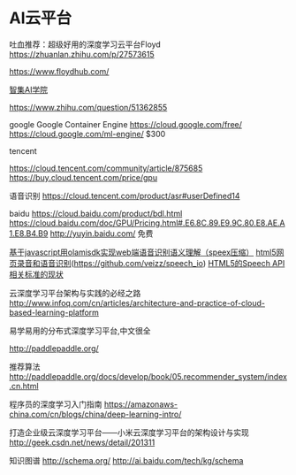 # AI云平台

吐血推荐：超级好用的深度学习云平台Floyd
https://zhuanlan.zhihu.com/p/27573615

https://www.floydhub.com/

[智集AI学院](http://campus.swarma.org/)

https://www.zhihu.com/question/51362855

google
Google Container Engine
https://cloud.google.com/free/
https://cloud.google.com/ml-engine/
$300

tencent

https://cloud.tencent.com/community/article/875685
https://buy.cloud.tencent.com/price/gpu

语音识别
https://cloud.tencent.com/product/asr#userDefined14

baidu
https://cloud.baidu.com/product/bdl.html
https://cloud.baidu.com/doc/GPU/Pricing.html#.E6.8C.89.E9.9C.80.E8.AE.A1.E8.B4.B9
http://yuyin.baidu.com/ 免费

[基于javascript用olamisdk实现web端语音识别语义理解（speex压缩）](http://blog.csdn.net/ls0609/article/details/73920229)
[html5网页录音和语音识别](https://segmentfault.com/a/1190000006693051)(https://github.com/veizz/speech_io)
[HTML5的Speech API相关标准的现状](http://www.cnblogs.com/jz1108/archive/2012/05/21/2511447.html)

云深度学习平台架构与实践的必经之路
http://www.infoq.com/cn/articles/architecture-and-practice-of-cloud-based-learning-platform

易学易用的分布式深度学习平台,中文很全

http://paddlepaddle.org/

推荐算法
http://paddlepaddle.org/docs/develop/book/05.recommender_system/index.cn.html

程序员的深度学习入门指南
https://amazonaws-china.com/cn/blogs/china/deep-learning-intro/

打造企业级云深度学习平台——小米云深度学习平台的架构设计与实现
http://geek.csdn.net/news/detail/201311

知识图谱
http://schema.org/
http://ai.baidu.com/tech/kg/schema